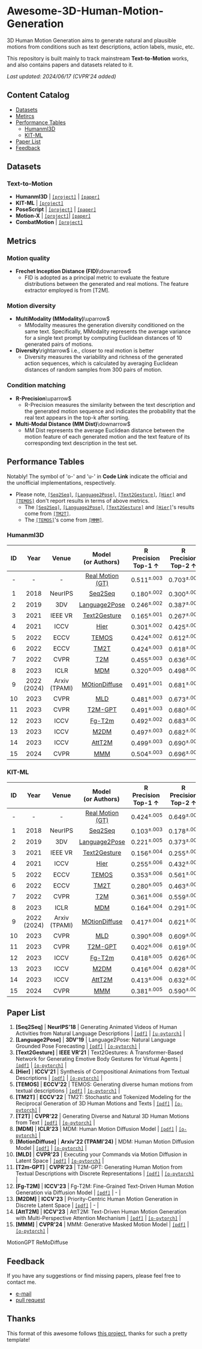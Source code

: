 # Awesome-3D-Human-Motion-Generation

3D Human Motion Generation aims to generate natural and plausible motions from conditions such as text descriptions, action labels, music, etc.

This repository is built mainly to track mainstream **Text-to-Motion** works, and also contains papers and datasets related to it.

*Last updated: 2024/06/17 (CVPR'24 added)*

## Content Catalog
- [Datasets](#Datasets)
- [Metircs](#metrics)
- [Performance Tables](#performance-tables)
	- [Humanml3D](#humanml3d)
	- [KIT-ML](#kit-ml)
- [Paper List](#paper-list)
- [Feedback](#feedback)

## Datasets

### Text-to-Motion
- **Humanml3D** | [`[project]`](https://github.com/EricGuo5513/HumanML3D) | [`[paper]`](https://openaccess.thecvf.com/content/CVPR2022/papers/Guo_Generating_Diverse_and_Natural_3D_Human_Motions_From_Text_CVPR_2022_paper.pdf)
- **KIT-ML** | [`[project]`](https://motion-annotation.humanoids.kit.edu/dataset/)
- **PoseScript** | [`[project]`](https://europe.naverlabs.com/research/computer-vision/posescript/) | [`[paper]`](https://arxiv.org/pdf/2210.11795)
- **Motion-X** | [`[project]`](https://github.com/IDEA-Research/Motion-X)| [`[paper]`](https://arxiv.org/abs/2307.00818)
- **CombatMotion** | [`[project]`](https://github.com/fyyakaxyy/AnimationGPT)

## Metrics

### Motion quality
- **Frechet Inception Distance (FID)**\downarrow$ 
	- FID is adopted as a principal metric to evaluate the feature distributions between the generated and real motions. The feature extractor employed is from [T2M].

### Motion diversity
- **MultiModality (MModality)**\uparrow$ 
	- MModality measures the generation diversity conditioned on the same text. Specifically, MModality represents the average variance for a single text prompt by computing Euclidean distances of 10 generated pairs of motions.
- **Diversity**\rightarrow$ i.e., closer to real motion is better
	- Diversity measures the variability and richness of the generated action sequences, which is calculated by averaging Euclidean distances of random samples from 300 pairs of motion.

### Condition matching
- **R-Precision**\uparrow$ 
	- R-Precision measures the similarity between the text description and the generated motion sequence and indicates the probability that the real text appears in the top-k after sorting.
- **Multi-Modal Distance (MM Dist)**\downarrow$ 
	- MM Dist represents the average Euclidean distance between the motion feature of each generated motion and the text feature of its corresponding text description in the test set.

## Performance Tables
Notably! The symbol of 'o-' and 'u-' in **Code Link** indicate the official and the unofficial implementations, respectively.
- Please note, [`[Seq2Seq]`](#1001), [`[Language2Pose]`](#1002), [`[Text2Gesture]`](#1003), [`[Hier]`](#1004) and [`[TEMOS]`](#1005) don't report results in terms of above metrics. 
	- The [`[Seq2Seq]`](#1001), [`[Language2Pose]`](#1002), [`[Text2Gesture]`](#1003) and [`[Hier]`](#1004)'s results come from [`[TM2T]`](#1006).
	- The [`[TEMOS]`](#1005)'s come from [`[MMM]`](#1015).
### Humanml3D

| ID  | Year | Venue | <div style="width: 90pt">Model<br/> (or Authors)</div>  | <div style="width: 60pt">R Precision<br/> Top-1 ↑</div> | <div style="width: 60pt">R Precision<br/> Top-2 ↑</div> | <div style="width: 60pt">R Preciion<br/> Top-3 ↑</div> | <div style="width: 60pt">FID ↓ </div> | <div style="width: 60pt">MM Dist ↓</div> | <div style="width: 90pt">MultiModality ↑</div> | <div style="width: 70pt">Diversity →</div> | <div style="width: 70pt">code</div> | - | 
| :---: | :---: | :---: | :---: | :---: | :---: | :---: | :---: | :---: | :---: | :---: | :---: | :---: |
| - | - | - | [Real Motion (GT)](#1006) | $0.511^{\pm.003}$ | $0.703^{\pm.003}$ | $0.797^{\pm.002}$ | $0.002^{\pm.000}$ | $2.974^{\pm.008}$ | - | $9.503^{\pm.065}$ | - | - |
| 1 | 2018 | NeurIPS | [Seq2Seq](#1001) | $0.180^{\pm.002}$ | $0.300^{\pm.002}$ | $0.396^{\pm.002}$ | $11.75^{\pm.035}$ | $5.529^{\pm.007}$ | - | $6.223^{\pm.061}$ | [`[u-pytorch]`](https://github.com/chahuja/language2pose) | - |
| 2 | 2019 | 3DV | [Language2Pose](#1002) | $0.246^{\pm.002}$ | $0.387^{\pm.002}$ | $0.486^{\pm.004}$ | $11.02^{\pm.046}$ | $5.296^{\pm.008}$ | - | $7.676^{\pm.058}$ | [`[o-pytorch]`](https://github.com/chahuja/language2pose) | - |
| 3 | 2021 | IEEE VR | [Text2Gesture](#1003) | $0.165^{\pm.001}$ | $0.267^{\pm.002}$ | $0.345^{\pm.002}$ | $5.012^{\pm.030}$ | $6.030^{\pm.008}$ | - | $6.409^{\pm.071}$ | [`[o-pytorch]`](https://github.com/UttaranB127/Text2Gestures) | - |
| 4 | 2021 | ICCV | [Hier](#1004) | $0.301^{\pm.002}$ | $0.425^{\pm.002}$ | $0.552^{\pm.004}$ | $6.523^{\pm.024}$ | $5.012^{\pm.018}$ | - | $8.332^{\pm.042}$ | [`[o-pytorch]`](https://github.com/anindita127/Complextext2animation) | - |
| 5 | 2022 | ECCV | [TEMOS](#1005) | $0.424^{\pm.002}$ | $0.612^{\pm.002}$ | $0.722^{\pm.002}$ | $3.734^{\pm.028}$ | $3.703^{\pm.008}$ | $0.368^{\pm.018}$ | $8.973^{\pm.071}$ | [`[o-pytorch]`](https://github.com/Mathux/TEMOS) | - |
| 6 | 2022 | ECCV | [TM2T](#1006) | $0.424^{\pm.003}$ | $0.618^{\pm.003}$ | $0.729^{\pm.002}$ | $1.501^{\pm.017}$ | $3.467^{\pm.011}$ | $2.424^{\pm.093}$ | $8.589^{\pm.076}$ | [`[o-pytorch]`](https://github.com/EricGuo5513/TM2T) | - |
| 7 | 2022 | CVPR | [T2M](#1007) | $0.455^{\pm.003}$ | $0.636^{\pm.003}$ | $0.736^{\pm.002}$ | $1.087^{\pm.021}$ | $3.347^{\pm.008}$ | $2.217^{\pm.074}$ | $9.175^{\pm.083}$ | [`[o-pytorch]`](https://github.com/EricGuo5513/text-to-motion) | - |
| 8 | 2023 | ICLR | [MDM](#1008) | $0.320^{\pm.005}$ | $0.498^{\pm.004}$ | $0.611^{\pm.007}$ | $0.544^{\pm.044}$ | $5.566^{\pm.027}$ | $2.799^{\pm.072}$ | $9.559^{\pm.086}$ | [`[o-pytorch]`](https://github.com/GuyTevet/motion-diffusion-model) | - |
| 9 | 2022 (2024) | Arxiv (TPAMI) | [MOtionDiffuse](#1009) | $0.491^{\pm.001}$ | $0.681^{\pm.001}$ | $0.782^{\pm.001}$ | $0.630^{\pm.001}$ | $3.113^{\pm.001}$ | $1.553^{\pm.042}$ | $9.410^{\pm.049}$ | [`[o-pytorch]`](https://github.com/mingyuan-zhang/MotionDiffuse) | - |
| 10 | 2023 | CVPR | [MLD](#1010) | $0.481^{\pm.003}$ | $0.673^{\pm.003}$ | $0.772^{\pm.002}$ | $0.473^{\pm.013}$ | $3.196^{\pm.010}$ | $2.413^{\pm.079}$ | $9.724^{\pm.082}$ | [`[o-pytorch]`](https://github.com/chenfengye/motion-latent-diffusion) | - |
| 11 | 2023 | CVPR | [T2M-GPT](#1011) | $0.491^{\pm.003}$ | $0.680^{\pm.003}$ | $0.775^{\pm.002}$ | $0.116^{\pm.013}$ | $3.118^{\pm.011}$ | $1.856^{\pm.011}$ | $9.761^{\pm.081}$ | [`[o-pytorch]`](https://github.com/Mael-zys/T2M-GPT) | - |
| 12 | 2023 | ICCV | [Fg-T2m](#1012) | $0.492^{\pm.002}$ | $0.683^{\pm.003}$ | $0.783^{\pm.002}$ | $0.243^{\pm.019}$ | $3.109^{\pm.007}$ | $1.614^{\pm.049}$ | $9.278^{\pm.072}$ | - | - |
| 13 | 2023 | ICCV | [M2DM](#1013) | $0.497^{\pm.003}$ | $0.682^{\pm.002}$ | $0.763^{\pm.003}$ | $0.352^{\pm.005}$ | $3.134^{\pm.010}$ | $3.587^{\pm.072}$ | $9.926^{\pm.073}$ | - | - |
| 14 | 2023 | ICCV | [AttT2M](#1014) | $0.499^{\pm.003}$ | $0.690^{\pm.002}$ | $0.786^{\pm.002}$ | $0.112^{\pm.006}$ | $3.038^{\pm.007}$ | $2.452^{\pm.051}$ | $9.700^{\pm.090}$ | [`[o-pytorch]`](https://github.com/ZcyMonkey/AttT2M) | - |
| 15 | 2024 | CVPR | [MMM](#1015) | $0.504^{\pm.003}$ | $0.696^{\pm.003}$ | $0.794^{\pm.002}$ | $0.080^{\pm.003}$ | $2.998^{\pm.007}$ | $1.164^{\pm.041}$ | $9.411^{\pm.058}$ | [`[o-pytorch]`](https://github.com/exitudio/MMM/) | - |

### KIT-ML

| ID  | Year | Venue | <div style="width: 90pt">Model<br/> (or Authors)</div>  | <div style="width: 60pt">R Precision<br/> Top-1 ↑</div> | <div style="width: 60pt">R Precision<br/> Top-2 ↑</div> | <div style="width: 60pt">R Preciion<br/> Top-3 ↑</div> | <div style="width: 60pt">FID ↓ </div> | <div style="width: 60pt">MM Dist ↓</div> | <div style="width: 90pt">MultiModality ↑</div> | <div style="width: 70pt">Diversity →</div> | <div style="width: 70pt">code</div> | - | 
| :---: | :---: | :---: | :---: | :---: | :---: | :---: | :---: | :---: | :---: | :---: | :---: | :---: |
| - | - | - | [Real Motion (GT)](#1006) | $0.424^{\pm.005}$ | $0.649^{\pm.006}$ | $0.779^{\pm.006}$ | $0.031^{\pm.004}$ | $2.788^{\pm.012}$ | - | $11.08^{\pm.097}$ | - | - |
| 1 | 2018 | NeurIPS | [Seq2Seq](#1001) | $0.103^{\pm.003}$ | $0.178^{\pm.005}$ | $0.241^{\pm.006}$ | $24.86^{\pm.348}$ | $7.960^{\pm.031}$ | - | $6.744^{\pm.106}$ | [`[u-pytorch]`](https://github.com/chahuja/language2pose) | - |
| 2 | 2019 | 3DV | [Language2Pose](#1002) | $0.221^{\pm.005}$ | $0.373^{\pm.004}$ | $0.483^{\pm.005}$ | $6.545^{\pm.072}$ | $5.147^{\pm.030}$ | - | $9.073^{\pm.100}$ | [`[o-pytorch]`](https://github.com/chahuja/language2pose) | - |
| 3 | 2021 | IEEE VR | [Text2Gesture](#1003) | $0.156^{\pm.004}$ | $0.255^{\pm.004}$ | $0.338^{\pm.005}$ | $12.12^{\pm.183}$ | $6.964^{\pm.029}$ | - | $9.334^{\pm.079}$ | [`[o-pytorch]`](https://github.com/UttaranB127/Text2Gestures) | - |
| 4 | 2021 | ICCV | [Hier](#1004) | $0.255^{\pm.006}$ | $0.432^{\pm.007}$ | $0.531^{\pm.007}$ | $5.203^{\pm.107}$ | $4.986^{\pm.027}$ | - | $9.563^{\pm.072}$ | [`[o-pytorch]`](https://github.com/anindita127/Complextext2animation) | - |
| 5 | 2022 | ECCV | [TEMOS](#1005) | $0.353^{\pm.006}$ | $0.561^{\pm.007}$ | $0.687^{\pm.005}$ | $3.717^{\pm.051}$ | $3.417^{\pm.017}$ | $0.532^{\pm.034}$ | $10.84^{\pm.100}$ | [`[o-pytorch]`](https://github.com/Mathux/TEMOS) | - |
| 6 | 2022 | ECCV | [TM2T](#1006) | $0.280^{\pm.005}$ | $0.463^{\pm.006}$ | $0.587^{\pm.005}$ | $3.599^{\pm.153}$ | $4.591^{\pm.026}$ | $3.292^{\pm.081}$ | $9.473^{\pm.117}$ | [`[o-pytorch]`](https://github.com/EricGuo5513/TM2T) | - |
| 7 | 2022 | CVPR | [T2M](#1007) | $0.361^{\pm.006}$ | $0.559^{\pm.007}$ | $0.681^{\pm.007}$ | $3.022^{\pm.107}$ | $3.488^{\pm.028}$ | $2.052^{\pm.107}$ | $10.72^{\pm.145}$ | [`[o-pytorch]`](https://github.com/EricGuo5513/text-to-motion) | - |
| 8 | 2023 | ICLR | [MDM](#1008) | $0.164^{\pm.004}$ | $0.291^{\pm.004}$ | $0.396^{\pm.004}$ | $0.497^{\pm.021}$ | $9.191^{\pm.022}$ | $1.907^{\pm.214}$ | $10.85^{\pm.109}$ | [`[o-pytorch]`](https://github.com/GuyTevet/motion-diffusion-model) | - |
| 9 | 2022 (2024) | Arxiv (TPAMI) | [MOtionDiffuse](#1009) | $0.417^{\pm.004}$ | $0.621^{\pm.004}$ | $0.739^{\pm.004}$ | $1.954^{\pm.064}$ | $2.958^{\pm.005}$ | $0.730^{\pm.013}$ | $11.10^{\pm.143}$ | [`[o-pytorch]`](https://github.com/mingyuan-zhang/MotionDiffuse) | - |
| 10 | 2023 | CVPR | [MLD](#1010) | $0.390^{\pm.008}$ | $0.609^{\pm.008}$ | $0.734^{\pm.007}$ | $0.404^{\pm.027}$ | $3.204^{\pm.027}$ | $2.192^{\pm.071}$ | $10.80^{\pm.117}$ | [`[o-pytorch]`](https://github.com/chenfengye/motion-latent-diffusion) | - |
| 11 | 2023 | CVPR | [T2M-GPT](#1011) | $0.402^{\pm.006}$ | $0.619^{\pm.005}$ | $0.737^{\pm.006}$ | $0.717^{\pm.041}$ | $3.053^{\pm.026}$ | $1.912^{\pm.036}$ | $10.86^{\pm.094}$ | [`[o-pytorch]`](https://github.com/Mael-zys/T2M-GPT) | - |
| 12 | 2023 | ICCV | [Fg-T2m](#1012) | $0.418^{\pm.005}$ | $0.626^{\pm.004}$ | $0.745^{\pm.004}$ | $0.571^{\pm.047}$ | $3.114^{\pm.015}$ | $1.019^{\pm.029}$ | $10.93^{\pm.083}$ | - | - |
| 13 | 2023 | ICCV | [M2DM](#1013) | $0.416^{\pm.004}$ | $0.628^{\pm.004}$ | $0.743^{\pm.004}$ | $0.515^{\pm.029}$ | $3.015^{\pm.017}$ | $3.325^{\pm.370}$ | $11.417^{\pm.970}$ | - | - |
| 14 | 2023 | ICCV | [AttT2M](#1014) | $0.413^{\pm.006}$ | $0.632^{\pm.006}$ | $0.751^{\pm.006}$ | $0.870^{\pm.039}$ | $3.039^{\pm.021}$ | $2.281^{\pm.047}$ | $10.96^{\pm.123}$ | [`[o-pytorch]`](https://github.com/ZcyMonkey/AttT2M) | - |
| 15 | 2024 | CVPR | [MMM](#1015) | $0.381^{\pm.005}$ | $0.590^{\pm.006}$ | $0.718^{\pm.005}$ | $0.429^{\pm.019}$ | $3.146^{\pm.019}$ | $1.105^{\pm.026}$ | $10.633^{\pm.097}$ | [`[o-pytorch]`](https://github.com/exitudio/MMM/) | - |





## Paper List
1. <span id = "1001">**[Seq2Seq]**</span> | **NeurIPS'18** | Generating Animated Videos of Human Activities from Natural Language Descriptions | [`[pdf]`](https://nips2018vigil.github.io/static/papers/accepted/9.pdf) | [`[u-pytorch]`](https://github.com/chahuja/language2pose) |
2. <span id = "1002">**[Language2Pose]**</span> | **3DV'19** | Language2Pose: Natural Language Grounded Pose Forecasting | [`[pdf]`](https://arxiv.org/pdf/1907.01108) | [`[o-pytorch]`](https://github.com/chahuja/language2pose) |
3. <span id = "1003">**[Text2Gesture]**</span> | **IEEE VR'21** | Text2Gestures: A Transformer-Based Network for Generating Emotive Body Gestures for Virtual Agents | [`[pdf]`](https://arxiv.org/pdf/2101.11101) | [`[o-pytorch]`](https://github.com/UttaranB127/Text2Gestures) |
4. <span id = "1004">**[Hier]**</span> | **ICCV'21** | Synthesis of Compositional Animations from Textual Descriptions | [`[pdf]`](https://arxiv.org/pdf/2103.14675) | [`[o-pytorch]`](https://github.com/anindita127/Complextext2animation) |
5. <span id = "1005">**[TEMOS]**</span> | **ECCV'22** | TEMOS: Generating diverse human motions from textual descriptions | [`[pdf]`](https://arxiv.org/pdf/2204.14109) | [`[o-pytorch]`](https://github.com/Mathux/TEMOS) |
6. <span id = "1006">**[TM2T]**</span> | **ECCV'22** | TM2T: Stochastic and Tokenized Modeling for the Reciprocal Generation of 3D Human Motions and Texts | [`[pdf]`](https://arxiv.org/pdf/2207.01696) | [`[o-pytorch]`](https://github.com/EricGuo5513/TM2T) |
7. <span id = "1007">**[T2T]**</span> | **CVPR'22** | Generating Diverse and Natural 3D Human Motions from Text | [`[pdf]`](https://openaccess.thecvf.com/content/CVPR2022/papers/Guo_Generating_Diverse_and_Natural_3D_Human_Motions_From_Text_CVPR_2022_paper.pdf) | [`[o-pytorch]`](https://github.com/EricGuo5513/text-to-motion) |
8. <span id = "1008">**[MDM]**</span> | **ICLR'23** | MDM: Human Motion Diffusion Model | [`[pdf]`](https://arxiv.org/pdf/2209.14916) | [`[o-pytorch]`](https://github.com/GuyTevet/motion-diffusion-model) |
9. <span id = "1009">**[MotionDiffuse]**</span> | **Arxiv'22 (TPAMI'24)** | MDM: Human Motion Diffusion Model | [`[pdf]`](https://arxiv.org/pdf/2208.15001) | [`[o-pytorch]`](https://github.com/mingyuan-zhang/MotionDiffuse) |
10. <span id = "1010">**[MLD]**</span> | **CVPR'23** | Executing your Commands via Motion Diffusion in Latent Space | [`[pdf]`](https://arxiv.org/pdf/2212.04048) | [`[o-pytorch]`](https://github.com/chenfengye/motion-latent-diffusion) |
11. <span id = "1011">**[T2m-GPT]**</span> | **CVPR'23** | T2M-GPT: Generating Human Motion from Textual Descriptions with Discrete Representations | [`[pdf]`](https://arxiv.org/pdf/2301.06052) | [`[o-pytorch]`](https://github.com/Mael-zys/T2M-GPT) |
12. <span id = "1012">**[Fg-T2M]**</span> | **ICCV'23** | Fg-T2M: Fine-Grained Text-Driven Human Motion Generation via Diffusion Model | [`[pdf]`](https://arxiv.org/pdf/2309.06284) | - |
13. <span id = "1013">**[M2DM]**</span> | **ICCV'23** | Priority-Centric Human Motion Generation in Discrete Latent Space | [`[pdf]`](https://arxiv.org/pdf/2308.14480) | - |
14. <span id = "1014">**[AttT2M]**</span> | **ICCV'23** | AttT2M: Text-Driven Human Motion Generation with Multi-Perspective Attention Mechanism | [`[pdf]`](https://arxiv.org/pdf/2309.00796) | [`[o-pytorch]`](https://github.com/ZcyMonkey/AttT2M) |
15. <span id = "1015">**[MMM]**</span> | **CVPR'24** | MMM: Generative Masked Motion Model | [`[pdf]`](https://arxiv.org/pdf/2312.03596) | [`[o-pytorch]`](https://github.com/exitudio/MMM/) |



MotionGPT
ReMoDiffuse
## Feedback

If you have any suggestions or find missing papers, please feel free to contact me.

- [e-mail](mailto:run542968@gmail.com)
- [pull request](https://github.com/Run542968/Awesome-3D-Human-Motion-Generation/pulls)

## Thanks
This format of this awesome follows [this project](https://github.com/Pilhyeon/Awesome-Weakly-Supervised-Temporal-Action-Localization), thanks for such a pretty template!